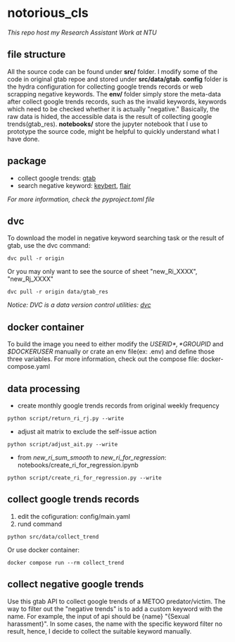 # notorious_cls
*This repo host my Research Assistant Work at NTU*


## file structure
All the source code can be found under **src/** folder. I modify some of the code
in original gtab repoe and stored under **src/data/gtab**. **config** folder is
the hydra configuration for collecting google trends records or web scrapping 
negative keywords. The **env/** folder simply store the meta-data after collect google 
trends records, such as the invalid keywords, keywords which need to be checked whether
it is actually "negative." Basically, the raw data is hided, the accessible data is
the result of collecting google trends(gtab_res). **notebooks/** store the jupyter
notebook that I use to prototype the source code, might be helpful to quickly 
understand what I have done.


## package
- collect google trends: [gtab](https://github.com/epfl-dlab/GoogleTrendsAnchorBank)
- search negative keyword: [keybert](https://github.com/MaartenGr/KeyBERT), [flair](https://github.com/flairNLP/flair)

*For more information, check the pyproject.toml file*


## dvc
To download the model in negative keyword searching task or the result of gtab,
use the dvc command:
```shell
dvc pull -r origin
```
Or you may only want to see the source of sheet "new_Ri_XXXX", "new_Rj_XXXX" 
```shell
dvc pull -r origin data/gtab_res
```
*Notice: DVC is a data version control utilities: [dvc](https://github.com/iterative/dvc)*


## docker container
To build the image you need to either modify the *$USERID*, *$GROUPID* and *$DOCKERUSER*
manually or crate an env file(ex: .env) and define those three variables.
For more information, check out the compose file: docker-compose.yaml


## data processing
- create monthly google trends records from original weekly frequency
```shell
python script/return_ri_rj.py --write
```
- adjust ait matrix to exclude the self-issue action
```shell
python script/adjust_ait.py --write
```
- from *new_ri_sum_smooth* to *new_ri_for_regression*: notebooks/create_ri_for_regression.ipynb
```shell
python script/create_ri_for_regression.py --write
```


## collect google trends records
1. edit the cofiguration: config/main.yaml
2. rund command
```shell
python src/data/collect_trend
```
Or use docker container:
```shell
docker compose run --rm collect_trend
```


## collect negative google trends
Use this gtab API to collect google trends of a METOO predator/victim. The way to
filter out the "negative trends" is to add a custom keyword with the name. For
example, the input of api should be {name} "{Sexual harassment}". In some cases,
the name with the specific keyword filter no result, hence, I decide to collect
the suitable keyword manually.
